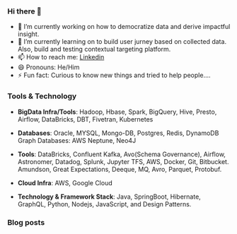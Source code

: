 ### Hi there 👋

- 🔭 I’m currently working on how to democratize data and derive impactful insight.
- 🌱 I’m currently learning on to build user jurney based on collected data. Also, build and testing contextual targeting platform.
- 📫 How to reach me: [Linkedin](https://www.linkedin.com/in/jitendra-sharma-6a863419/)
- 😄 Pronouns: He/Him
- ⚡ Fun fact: Curious to know new things and tried to help people.... 

### Tools & Technology
- **BigData Infra/Tools**:	Hadoop, Hbase, Spark, BigQuery, Hive, Presto, Airflow, DataBricks, DBT, Fivetran, Kubernetes

- **Databases**: 	Oracle, MYSQL, Mongo-DB, Postgres, Redis, DynamoDB
Graph Databases: 	AWS Neptune, Neo4J
- **Tools**: 	DataBricks, Confluent Kafka, Avo(Schema Governance), Airflow, Astronomer, Datadog, Splunk, Jupyter TFS, AWS, Docker, Git, Bitbucket. Amundson, Great Expectations, Deeque, MQ, Avro, Parquet, Protobuf.
- **Cloud Infra**:	AWS, Google Cloud

- **Technology & Framework Stack**: 	Java, SpringBoot, Hibernate, GraphQL, Python, Nodejs, JavaScript, and Design Patterns.

### Blog posts
<!-- BLOG-POST-LIST:START -->
<!-- BLOG-POST-LIST:END -->
<!--
**jsharma-cn/jsharma-cn** is a ✨ _special_ ✨ repository because its `README.md` (this file) appears on your GitHub profile.

Here are some ideas to get you started:

- 🔭 I’m currently working on ...
- 🌱 I’m currently learning ...
- 👯 I’m looking to collaborate on ...
- 🤔 I’m looking for help with ...
- 💬 Ask me about ...
- 📫 How to reach me: ...
- 😄 Pronouns: ...
- ⚡ Fun fact: ...
-->
